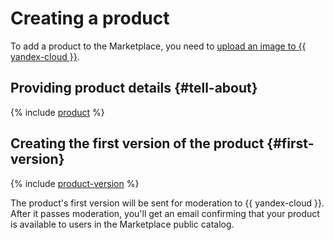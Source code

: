 # Creating a product

To add a product to the Marketplace, you need to [upload an image to {{ yandex-cloud }}](create-image.md#create).

## Providing product details {#tell-about}

{% include [product](../../_includes/marketplace/product.md) %}

## Creating the first version of the product {#first-version}

{% include [product-version](../../_includes/marketplace/product-version.md) %}

The product's first version will be sent for moderation to {{ yandex-cloud }}. After it passes moderation, you'll get an email confirming that your product is available to users in the Marketplace public catalog.

